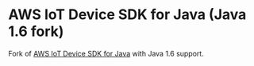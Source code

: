 # AWS IoT Device SDK for Java (Java 1.6 fork)

Fork of [AWS IoT Device SDK for Java](https://github.com/aws/aws-iot-device-sdk-java) with Java 1.6 support.
